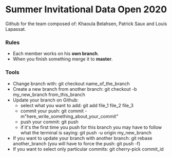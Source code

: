 # Summer Invitational Data Open 2020

Github for the team composed of: Khaoula Belahsen, Patrick Saux and Louis Lapassat.

### Rules

 - Each member works on his **own branch**.
 - When you finish something merge it to **master**.
 
 ### Tools
 
  - Change branch with: git checkout name_of_the_branch
  - Create a new branch from another branch: git checkout -b my_new_branch from_this_branch
  - Update your branch on Github: 
      - select what you want to add: git add file_1 file_2 file_3 
      - commit your push: git commit -m"here_write_something_about_your_commit"
      - push your commit: git push
      - if it's the first time you push for this branch you may have to follow what the terminal is saying: git push -u origin my_new_branch
   - If you want to update your branch with another branch: git rebase another_branch (you will have to force the push: git push -f)
   - If you want to select only particular commits: git cherry-pick commit_id
   
